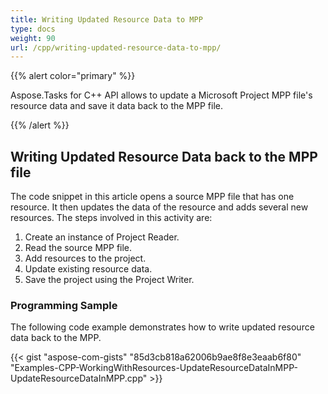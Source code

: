 ```yaml
---
title: Writing Updated Resource Data to MPP
type: docs
weight: 90
url: /cpp/writing-updated-resource-data-to-mpp/
---
```


{{% alert color="primary" %}} 

Aspose.Tasks for C++ API allows to update a Microsoft Project MPP file's resource data and save it data back to the MPP file.

{{% /alert %}} 
## **Writing Updated Resource Data back to the MPP file**
The code snippet in this article opens a source MPP file that has one resource. It then updates the data of the resource and adds several new resources. The steps involved in this activity are:

1. Create an instance of Project Reader.
2. Read the source MPP file.
3. Add resources to the project.
4. Update existing resource data.
5. Save the project using the Project Writer.
### **Programming Sample**
The following code example demonstrates how to write updated resource data back to the MPP.

{{< gist "aspose-com-gists" "85d3cb818a62006b9ae8f8e3eaab6f80" "Examples-CPP-WorkingWithResources-UpdateResourceDataInMPP-UpdateResourceDataInMPP.cpp" >}}
